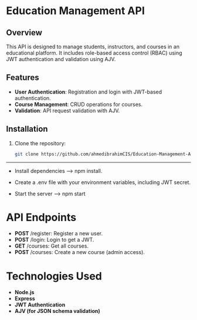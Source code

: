 # Education Management API

## Overview
This API is designed to manage students, instructors, and courses in an educational platform. It includes role-based access control (RBAC) using JWT authentication and validation using AJV.

## Features
- **User Authentication**: Registration and login with JWT-based authentication.
- **Course Management**: CRUD operations for courses.
- **Validation**: API request validation with AJV.

## Installation
1. Clone the repository:
   ```bash
   git clone https://github.com/ahmedibrahimCIS/Education-Management-API.git
--------------------------------------------------------------------------
- Install dependencies -->  npm install.

- Create a .env file with your environment variables, including JWT secret.
  
- Start the server --> npm start

# API Endpoints 
- **POST** /register: Register a new user.
- **POST** /login: Login to get a JWT.
- **GET** /courses: Get all courses.
- **POST** /courses: Create a new course (admin access).

# Technologies Used
- **Node.js**
- **Express**
- **JWT Authentication**
- **AJV (for JSON schema validation)**

